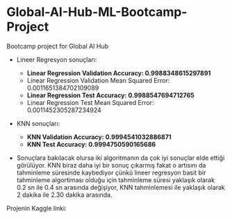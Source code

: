 # Global-AI-Hub-ML-Bootcamp-Project
Bootcamp project for Global AI Hub

+ Lineer Regresyon sonuçları:
    - __Linear Regression Validation Accuracy: 0.9988348615297891__
    - Linear Regression Validation Mean Squared Error: 0.0011651384702109089
    - __Linear Regression Test Accuracy: 0.9988547694712765__
    - Linear Regression Test Mean Squared Error: 0.0011452305287234924

+ KNN sonuçları:
    - __KNN Validation Accuracy: 0.9994541032886871__
    - __KNN Test Accuracy: 0.9994750590165686__

+ Sonuçlara bakılacak olursa iki algoritmanın da çok iyi sonuçlar elde ettiği görülüyor. KNN biraz daha iyi bir sonuç çıkarmış fakat o artısını da tahminleme süresinde kaybediyor çünkü lineer regresyon basit bir tahminleme algortiması olduğu için tahminleme süresi yaklaşık olarak 0.2 sn ile 0.4 sn arasında değişiyor, KNN tahminlemesi ile yaklaşık olarak 2 dakika ile 2.30 dakika arasında.

Projenin Kaggle linki: 